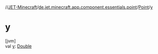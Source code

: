 //[JET-Minecraft](../../../index.md)/[de.jet.minecraft.app.component.essentials.point](../index.md)/[Point](index.md)/[y](y.md)

# y

[jvm]\
val [y](y.md): [Double](https://kotlinlang.org/api/latest/jvm/stdlib/kotlin/-double/index.html)
